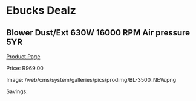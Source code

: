 
# Ebucks Dealz
## Blower Dust/Ext 630W 16000 RPM Air pressure 5YR
[Product Page](https://www.ebucks.com/web/shop/productSelected.do?prodId=1199867278&catId=363410833)

Price: R969.00

Image: /web/cms/system/galleries/pics/prodimg/BL-3500_NEW.png

Savings: 


	